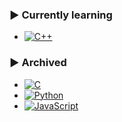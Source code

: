### ▶️ Currently learning
* [![C++](https://img.shields.io/badge/c++-%2300599C.svg?style=for-the-badge&logo=c%2B%2B&logoColor=white)](https://github.com/hsyoonhs/learn-cpp-24)

### ▶️ Archived
* [![C](https://img.shields.io/badge/c-%2300599C.svg?style=for-the-badge&logo=c&logoColor=white)](https://github.com/hsyoonhs/learn-c-23)
* [![Python](https://img.shields.io/badge/python-3670A0?style=for-the-badge&logo=python&logoColor=ffdd54)](https://github.com/hsyoonhs/learn-python-23)
* [![JavaScript](https://img.shields.io/badge/javascript-%23323330.svg?style=for-the-badge&logo=javascript&logoColor=%23F7DF1E)](https://github.com/hsyoonhs/learn-javascript)
